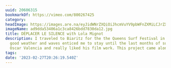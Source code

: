 ```yaml
---
uuid: 20606315
bookmarkOf: https://vimeo.com/800267425
category: 
headImage: https://images.are.na/eyJidWNrZXQiOiJhcmVuYV9pbWFnZXMiLCJrZXkiOiIyMDYwNjMxNS9vcmlnaW5hbF9hZDlkZGE1MzQwNmExYzNjYTg0MjZiZGQ3ODMwZGExMi5qcGciLCJlZGl0cyI6eyJyZXNpemUiOnsid2lkdGgiOjEyMDAsImhlaWdodCI6MTIwMCwiZml0IjoiaW5zaWRlIiwid2l0aG91dEVubGFyZ2VtZW50Ijp0cnVlfSwid2VicCI6eyJxdWFsaXR5Ijo5MH0sImpwZWciOnsicXVhbGl0eSI6OTB9LCJyb3RhdGUiOm51bGx9fQ==?bc=0
imageName: ad9dda53406a1c3ca8426bdd7830da12.jpg
title: DÉPLACER LE SILENCE with Lola Mignot
description: I traveled to Biaritz for the the Queens Surf Festival in June, but the
  good weather and waves enticed me to stay until the last months of summer. I met
  Oscar Valencia and really liked his film work. This project came along very organically.
tags: 
date: '2023-02-27T20:26:19.540Z'
---
```

